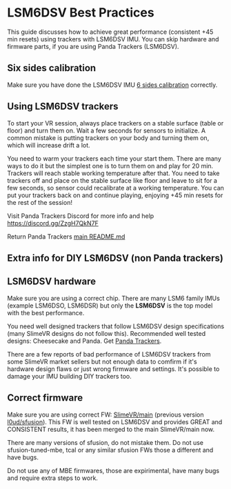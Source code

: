 # LSM6DSV Best Practices

This guide discusses how to achieve great performance (consistent +45 min resets) using trackers with LSM6DSV IMU. You can skip hardware and firmware parts, if you are using Panda Trackers (LSM6DSV).  

 ## Six sides calibration

Make sure you have done the LSM6DSV IMU [6 sides calibration](imu-calibration.md) correctly.  

 ## Using LSM6DSV trackers

To start your VR session, always place trackers on a stable surface (table or floor) and turn them on. Wait a few seconds for sensors to initialize. A common mistake is putting trackers on your body and turning them on, which will increase drift a lot.

You need to warm your trackers each time your start them. There are many ways to do it but the simplest one is to turn them on and play for 20 min. Trackers will reach stable working temperature after that. You need to take trackers off and place on the stable surface like floor and leave to sit for a few seconds, so sensor could recalibrate at a working temperature. You can put your trackers back on and continue playing, enjoying +45 min resets for the rest of the session! 

Visit Panda Trackers Discord for more info and help https://discord.gg/ZzgH7QkN7F

Return Panda Trackers [main README.md](../README.md) 

 ## Extra info for DIY LSM6DSV (non Panda trackers) 

 ## LSM6DSV hardware

Make sure you are using a correct chip. There are many LSM6 family IMUs (example LSM6DSO, LSM6DSR) but only the **LSM6DSV** is the top model with the best performance. 

You need well designed trackers that follow LSM6DSV design specifications (many SlimeVR designs do not follow this). Recommended well tested designs: Cheesecake and Panda. Get [Panda Trackers](https://discord.gg/ZzgH7QkN7F). 

There are a few reports of bad performance of LSM6DSV trackers from some SlimeVR market sellers but not enough data to comfirm if it's hardware design flaws or just wrong firmware and settings. It's possible to damage your IMU building DIY trackers too. 

 ## Correct firmware 

 Make sure you are using correct FW: [SlimeVR/main](https://github.com/SlimeVR/SlimeVR-Tracker-ESP/tree/main) (previous version [l0ud/sfusion](https://github.com/l0ud/SlimeVR-Tracker-ESP-BMI270/tree/sfusion)). This FW is well tested on LSM6DSV and provides GREAT and CONSISTENT results, it has been merged to the main SlimeVR/main now.
 
 There are many versions of sfusion, do not mistake them. Do not use sfusion-tuned-mbe, tcal or any similar sfusion FWs those a different and have bugs. 
 
 Do not use any of MBE firmwares, those are expirimental, have many bugs and require extra steps to work. 
